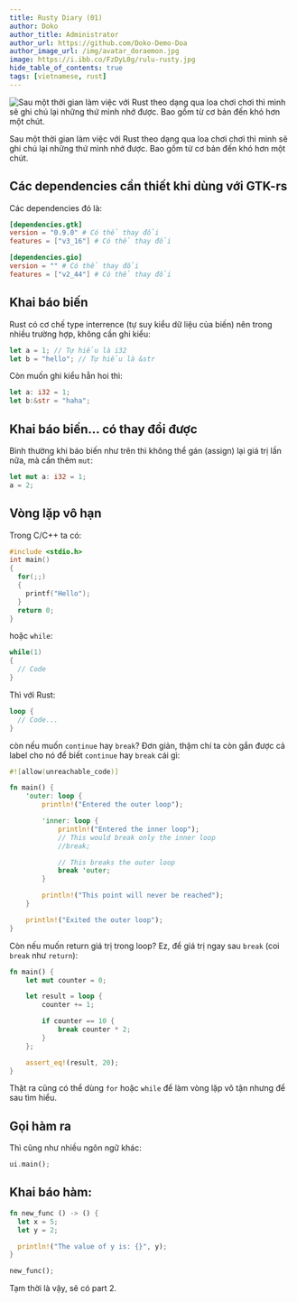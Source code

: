 ```yaml
---
title: Rusty Diary (01)
author: Doko
author_title: Administrator
author_url: https://github.com/Doko-Demo-Doa
author_image_url: /img/avatar_doraemon.jpg
image: https://i.ibb.co/FzDyL0g/rulu-rusty.jpg
hide_table_of_contents: true
tags: [vietnamese, rust]
---
```


![Sau một thời gian làm việc với Rust theo dạng qua loa chơi chơi thì mình sẽ ghi chú lại những thứ mình nhớ được. Bao gồm từ cơ bản đến khó hơn một chút.](https://i.ibb.co/FzDyL0g/rulu-rusty.jpg)

Sau một thời gian làm việc với Rust theo dạng qua loa chơi chơi thì mình sẽ ghi chú lại những thứ mình nhớ được. Bao gồm từ cơ bản đến khó hơn một chút.

<!--truncate-->

## Các dependencies cần thiết khi dùng với GTK-rs

Các dependencies đó là:

```toml
[dependencies.gtk]
version = "0.9.0" # Có thể thay đổi
features = ["v3_16"] # Có thể thay đổi

[dependencies.gio]
version = "" # Có thể thay đổi
features = ["v2_44"] # Có thể thay đổi
```

## Khai báo biến

Rust có cơ chế type interrence (tự suy kiểu dữ liệu của biến) nên trong nhiều trường hợp, không cần ghi kiểu:

```rust
let a = 1; // Tự hiểu là i32
let b = "hello"; // Tự hiểu là &str
```

Còn muốn ghi kiểu hẳn hoi thì:

```rust
let a: i32 = 1;
let b:&str = "haha";
```

## Khai báo biến... có thay đổi được

Bình thường khi báo biến như trên thì không thể gán (assign) lại giá trị lần nữa, mà cần thêm `mut`:

```rust {0}
let mut a: i32 = 1;
a = 2;
```

## Vòng lặp vô hạn

Trong C/C++ ta có:

```cpp
#include <stdio.h>  
int main()  
{  
  for(;;)  
  {  
    printf("Hello");  
  }  
  return 0;  
}
```

hoặc `while`:

```cpp
while(1)  
{  
  // Code
}  
```

Thì với Rust:

```rust
loop {
  // Code...
}
```

còn nếu muốn `continue` hay `break`? Đơn giản, thậm chí ta còn gắn được cả label cho nó để biết `continue` hay `break` cái gì:

```rust
#![allow(unreachable_code)]

fn main() {
    'outer: loop {
        println!("Entered the outer loop");

        'inner: loop {
            println!("Entered the inner loop");
            // This would break only the inner loop
            //break;

            // This breaks the outer loop
            break 'outer;
        }

        println!("This point will never be reached");
    }

    println!("Exited the outer loop");
}
```

Còn nếu muốn return giá trị trong loop? Ez, để giá trị ngay sau `break` (coi `break` như `return`):

```rust
fn main() {
    let mut counter = 0;

    let result = loop {
        counter += 1;

        if counter == 10 {
            break counter * 2;
        }
    };

    assert_eq!(result, 20);
}
```

Thật ra cũng có thể dùng `for` hoặc `while` để làm vòng lặp vô tận nhưng để sau tìm hiểu.

## Gọi hàm ra

Thì cũng như nhiều ngôn ngữ khác:

```rust
ui.main();
```

## Khai báo hàm:

```rust
fn new_func () -> () {
  let x = 5;
  let y = 2;

  println!("The value of y is: {}", y);
}

new_func();
```

Tạm thời là vậy, sẽ có part 2.
